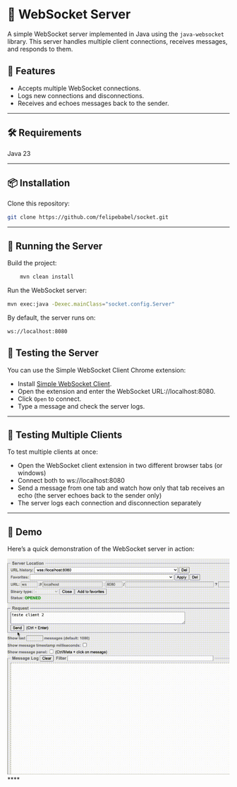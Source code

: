 # 📡 WebSocket Server

A simple WebSocket server implemented in Java using the `java-websocket` library. This server handles multiple client connections, receives messages, and responds to them.

## 🚀 Features
- Accepts multiple WebSocket connections.
- Logs new connections and disconnections.
- Receives and echoes messages back to the sender.
---
## 🛠️ Requirements

Java 23

---
## 📦 Installation

Clone this repository:
```bash
git clone https://github.com/felipebabel/socket.git
```
---
## 🚀 Running the Server

Build the project:
```bash
    mvn clean install  
```
Run the WebSocket server:
```bash 
mvn exec:java -Dexec.mainClass="socket.config.Server"
```

By default, the server runs on:
```arduino 
ws://localhost:8080
```

## 🧪 Testing the Server

You can use the Simple WebSocket Client Chrome extension:

- Install [Simple WebSocket Client](https://chromewebstore.google.com/detail/simple-websocket-client/pfdhoblngboilpfeibdedpjgfnlcodoo).
- Open the extension and enter the WebSocket URL://localhost:8080.
- Click `Open` to connect.
- Type a message and check the server logs.

---
## 🔄 Testing Multiple Clients
To test multiple clients at once:

- Open the WebSocket client extension in two different browser tabs (or windows)
- Connect both to ws://localhost:8080
- Send a message from one tab and watch how only that tab receives an echo (the server echoes back to the sender only)
- The server logs each connection and disconnection separately
---

## 🎥 Demo

Here’s a quick demonstration of the WebSocket server in action:



![WebSocket Demo](assets/gif/websocket.gif)****
